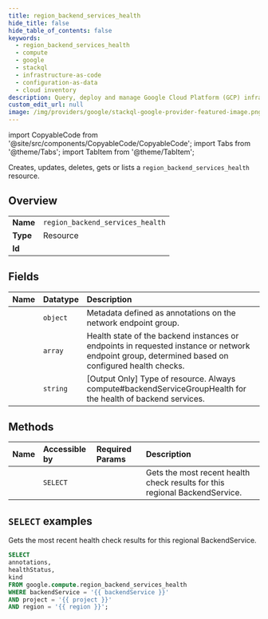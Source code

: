 ```yaml
---
title: region_backend_services_health
hide_title: false
hide_table_of_contents: false
keywords:
  - region_backend_services_health
  - compute
  - google
  - stackql
  - infrastructure-as-code
  - configuration-as-data
  - cloud inventory
description: Query, deploy and manage Google Cloud Platform (GCP) infrastructure and resources using SQL
custom_edit_url: null
image: /img/providers/google/stackql-google-provider-featured-image.png
---
```


import CopyableCode from '@site/src/components/CopyableCode/CopyableCode';
import Tabs from '@theme/Tabs';
import TabItem from '@theme/TabItem';

Creates, updates, deletes, gets or lists a <code>region_backend_services_health</code> resource.

## Overview
<table><tbody>
<tr><td><b>Name</b></td><td><code>region_backend_services_health</code></td></tr>
<tr><td><b>Type</b></td><td>Resource</td></tr>
<tr><td><b>Id</b></td><td><CopyableCode code="google.compute.region_backend_services_health" /></td></tr>
</tbody></table>

## Fields
| Name | Datatype | Description |
|:-----|:---------|:------------|
| <CopyableCode code="annotations" /> | `object` | Metadata defined as annotations on the network endpoint group. |
| <CopyableCode code="healthStatus" /> | `array` | Health state of the backend instances or endpoints in requested instance or network endpoint group, determined based on configured health checks. |
| <CopyableCode code="kind" /> | `string` | [Output Only] Type of resource. Always compute#backendServiceGroupHealth for the health of backend services. |

## Methods
| Name | Accessible by | Required Params | Description |
|:-----|:--------------|:----------------|:------------|
| <CopyableCode code="get_health" /> | `SELECT` | <CopyableCode code="backendService, project, region" /> | Gets the most recent health check results for this regional BackendService. |

## `SELECT` examples

Gets the most recent health check results for this regional BackendService.

```sql
SELECT
annotations,
healthStatus,
kind
FROM google.compute.region_backend_services_health
WHERE backendService = '{{ backendService }}'
AND project = '{{ project }}'
AND region = '{{ region }}';
```

